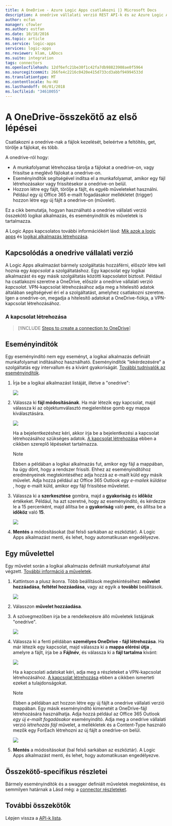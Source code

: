 ```yaml
---
title: A OneDrive - Azure Logic Apps csatlakozni |} Microsoft Docs
description: A onedrive vállalati verzió REST API-k és az Azure Logic Apps fájlok kezelését és feltöltését
author: ecfan
manager: cfowler
ms.author: estfan
ms.date: 10/18/2016
ms.topic: article
ms.service: logic-apps
services: logic-apps
ms.reviewer: klam, LADocs
ms.suite: integration
tags: connectors
ms.openlocfilehash: 12df6efc21be30f1c42fa7db98823908ae0f5964
ms.sourcegitcommit: 266fe4c2216c0420e415d733cd3abbf94994533d
ms.translationtype: MT
ms.contentlocale: hu-HU
ms.lasthandoff: 06/01/2018
ms.locfileid: "34610055"
---
```

# <a name="get-started-with-the-onedrive-connector"></a>A OneDrive-összekötő az első lépései
Csatlakozni a onedrive-nak a fájlok kezelését, beleértve a feltöltés, get, törölje a fájlokat, és több. 

A onedrive-ról hogy: 

* A munkafolyamat létrehozása tárolja a fájlokat a onedrive-on, vagy frissítse a meglévő fájlokat a onedrive-on. 
* Eseményindítók segítségével indítsa el a munkafolyamat, amikor egy fájl létrehozásakor vagy frissítésekor a onedrive-on belül.
* Hozzon létre egy fájlt, törölje a fájlt, és egyéb műveleteket használni. Például egy új Office 365 e-mailt fogadásakor mellékletet (trigger) hozzon létre egy új fájlt a onedrive-on (művelet).

Ez a cikk bemutatja, hogyan használható a onedrive vállalati verzió összekötő logikai alkalmazás, és eseményindítók és műveletek is tartalmazza.

A Logic Apps kapcsolatos további információkért lásd: [Mik azok a logic apps](../logic-apps/logic-apps-overview.md) és [logikai alkalmazás létrehozása](../logic-apps/quickstart-create-first-logic-app-workflow.md).

## <a name="connect-to-onedrive"></a>Kapcsolódás a onedrive vállalati verzió
A Logic Apps alkalmazást bármely szolgáltatás hozzáférni, először létre kell hoznia egy *kapcsolat* a szolgáltatáshoz. Egy kapcsolat egy logikai alkalmazást és egy másik szolgáltatás közötti kapcsolatot biztosít. Például ha csatlakozni szeretne a OneDrive, először a onedrive vállalati verzió *kapcsolat*. VPN-kapcsolat létrehozásához adja meg a hitelesítő adatok általában segítségével éri el a szolgáltatást, amelyhez csatlakozni szeretne. Igen a onedrive-on, megadja a hitelesítő adatokat a OneDrive-fiókja, a VPN-kapcsolat létrehozásához.

### <a name="create-the-connection"></a>A kapcsolat létrehozása
> [!INCLUDE [Steps to create a connection to OneDrive](../../includes/connectors-create-api-onedrive.md)]
> 
> 

## <a name="use-a-trigger"></a>Eseményindítók
Egy eseményindító nem egy eseményt, a logikai alkalmazás definiált munkafolyamat indításához használható. Eseményindítók "lekérdezésére" a szolgáltatás egy intervallum és a kívánt gyakoriságát. [További tudnivalók az eseményindítók](../logic-apps/logic-apps-overview.md#logic-app-concepts).

1. Írja be a logikai alkalmazást listáját, illetve a "onedrive":  
   
    ![](./media/connectors-create-api-onedrive/onedrive-1.png)
2. Válassza ki **fájl módosításának**. Ha már létezik egy kapcsolat, majd válassza ki az objektumválasztó megjelenítése gomb egy mappa kiválasztására.
   
    ![](./media/connectors-create-api-onedrive/sample-folder.png)
   
    Ha a bejelentkezéshez kéri, akkor írja be a bejelentkezési a kapcsolat létrehozásához szükséges adatok. [A kapcsolat létrehozása](connectors-create-api-onedrive.md#create-the-connection) ebben a cikkben szereplő lépéseket tartalmazza. 
   
   > [!NOTE]
   > Ebben a példában a logikai alkalmazás fut, amikor egy fájl a mappában, ha úgy dönt, hogy a rendszer frissíti. Ehhez az eseményindítóhoz eredményeinek megtekintéséhez adja hozzá az e-mailt küld egy másik művelet. Adja hozzá például az Office 365 Outlook *egy e-mailek küldése* , hogy e-mailt küld, amikor egy fájl frissítése műveletet. 

3. Válassza ki a **szerkesztése** gombra, majd a **gyakoriság** és **időköz** értékeket. Például, ha azt szeretné, hogy az eseményindító, és kérdezze le a 15 percenként, majd állítsa be a **gyakoriság** való **perc**, és állítsa be a **időköz** való **15**. 
   
    ![](./media/connectors-create-api-onedrive/trigger-properties.png)
4. **Mentés** a módosításokat (bal felső sarkában az eszköztár). A Logic Apps alkalmazást menti, és lehet, hogy automatikusan engedélyezve.

## <a name="use-an-action"></a>Egy művelettel
Egy művelet során a logikai alkalmazás definiált munkafolyamat által végzett. [További információ a műveletek](../logic-apps/logic-apps-overview.md#logic-app-concepts).

1. Kattintson a plusz ikonra. Több beállítások megtekintéséhez: **művelet hozzáadása**, **feltétel hozzáadása**, vagy az egyik a **további** beállítások.
   
    ![](./media/connectors-create-api-onedrive/add-action.png)
2. Válasszon **művelet hozzáadása**.
3. A szövegmezőben írja be a rendelkezésre álló műveletek listájának "onedrive".
   
    ![](./media/connectors-create-api-onedrive/onedrive-actions.png) 
4. Válassza ki a fenti példában **személyes OneDrive - fájl létrehozása**. Ha már létezik egy kapcsolat, majd válassza ki a **mappa elérési útja** , amelyre a fájlt, írja be a **Fájlnév**, és válassza ki a **fájl tartalma** kívánt:  
   
    ![](./media/connectors-create-api-onedrive/sample-action.png)
   
    Ha a kapcsolati adatokat kéri, adja meg a részleteket a VPN-kapcsolat létrehozásához. [A kapcsolat létrehozása](connectors-create-api-onedrive.md#create-the-connection) ebben a cikkben ismerteti ezeket a tulajdonságokat. 
   
   > [!NOTE]
   > Ebben a példában azt hozzon létre egy új fájlt a onedrive vállalati verzió mappában. Egy másik eseményindító kimenetét a OneDrive-fájl létrehozására használhatja. Adja hozzá például az Office 365 Outlook *egy új e-mailt fogadásakor* eseményindító. Adja meg a onedrive vállalati verzió *létrehozás fájl* művelet, a mellékletek és a Content-Type használó mezők egy ForEach létrehozni az új fájlt a onedrive-on belül. 
   > 
   > ![](./media/connectors-create-api-onedrive/foreach-action.png)

5. **Mentés** a módosításokat (bal felső sarkában az eszköztár). A Logic Apps alkalmazást menti, és lehet, hogy automatikusan engedélyezve.


## <a name="connector-specific-details"></a>Összekötő-specifikus részletei

Bármely eseményindítók és a swagger definiált műveletek megtekintése, és semmilyen határnak a Lásd még: a [connector részleteket](/connectors/onedriveconnector/).

## <a name="more-connectors"></a>További összekötők
Lépjen vissza a [API-k lista](apis-list.md).